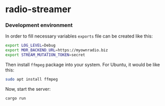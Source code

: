 # radio-streamer

### Development environment
In order to fill necessary variables `exports` file can be created like this:
```bash
export LOG_LEVEL=Debug
export MOR_BACKEND_URL=https://myownradio.biz
export STREAM_MUTATION_TOKEN=secret
```

Then install `ffmpeg` package into your system. For Ubuntu, it would be like this:
```bash
sudo apt install ffmpeg
```

Now, start the server:
```bash
cargo run
```
